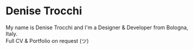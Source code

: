 # Denise Trocchi
My name is Denise Trocchi and I'm a Designer & Developer from Bologna, Italy.
<br>
Full CV & Portfolio on request (ツ)
